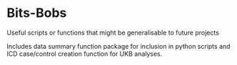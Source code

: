 # Bits-Bobs
Useful scripts or functions that might be generalisable to future projects

Includes data summary function package for inclusion in python scripts and ICD case/control creation function for UKB analyses.
